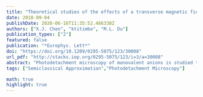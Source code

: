 ```yaml
---
title: "Theoretical studies of the effects of a transverse magnetic field in photodetachment microscopy"
date: 2018-09-04
publishDate: 2020-06-16T11:35:52.466338Z
authors: ["X.J. Chen", "ktitimbo", "M.L. Du"]
publication_types: ["2"]
featured: false
publication: "*Europhys. Lett*"
doi: "https://doi.org/10.1209/0295-5075/123/30008"
url_pdf: "http://stacks.iop.org/0295-5075/123/i=3/a=30008"
abstract: "Photodetachment microscopy of monovalent anions is studied theoretically with a uniform transverse magnetic field $\\vec{B}$  superimposed to the electric field $\\vec{E}$ . The main experimental results given by Chaibi et al. (EPL, 82 (2008) 20005) have been reproduced using the closed-orbit theory, and confirmed through the quantum source theory with the energy Green function evaluated by means of the stationary phase approximation. Both theoretical methods yield consistent descriptions of the electron flux distribution for all field intensities and angular momentum of electrons we studied. Our calculations show that the presence of the magnetic field leads to a global displacement of the ring patterns along the $\\vec{E}\\times\\vec{B}$ -direction, confirming the experimental observations under weak magnetic-field conditions. In addition, we found that the shape and size of the interference patterns change from circular to elliptical as the magnetic field increases."
tags: ["Semiclassical Approximation","Photodetachment Microscopy"]

math: true
highlight: true
---
```


